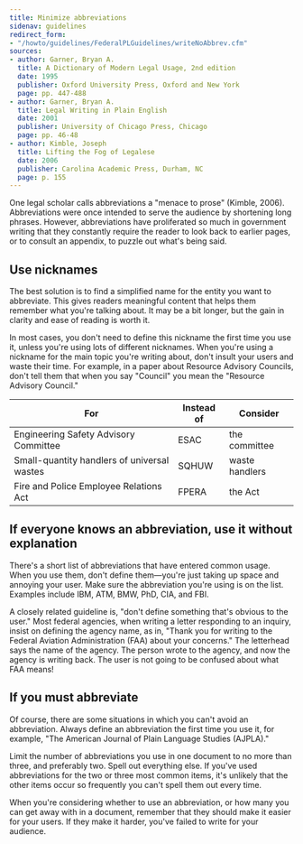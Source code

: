 ```yaml
---
title: Minimize abbreviations
sidenav: guidelines
redirect_form:
- "/howto/guidelines/FederalPLGuidelines/writeNoAbbrev.cfm"
sources:
- author: Garner, Bryan A.
  title: A Dictionary of Modern Legal Usage, 2nd edition
  date: 1995
  publisher: Oxford University Press, Oxford and New York
  page: pp. 447-488
- author: Garner, Bryan A.
  title: Legal Writing in Plain English
  date: 2001
  publisher: University of Chicago Press, Chicago
  page: pp. 46-48
- author: Kimble, Joseph
  title: Lifting the Fog of Legalese
  date: 2006
  publisher: Carolina Academic Press, Durham, NC
  page: p. 155
---
```


One legal scholar calls abbreviations a "menace to prose" (Kimble, 2006). Abbreviations were once intended to serve the audience by shortening long phrases. However, abbreviations have proliferated so much in government writing that they constantly require the reader to look back to earlier pages, or to consult an appendix, to puzzle out what's being said.

## Use nicknames

The best solution is to find a simplified name for the entity you want to abbreviate. This gives readers meaningful content that helps them remember what you're talking about. It may be a bit longer, but the gain in clarity and ease of reading is worth it.

In most cases, you don't need to define this nickname the first time you use it, unless you're using lots of different nicknames. When you're using a nickname for the main topic you're writing about, don't insult your users and waste their time. For example, in a paper about Resource Advisory Councils, don't tell them that when you say "Council" you mean the "Resource Advisory Council."

For | Instead of | Consider
------- | ------ | ------
Engineering Safety Advisory Committee | ESAC | the committee
Small-quantity handlers of universal wastes | SQHUW | waste handlers
Fire and Police Employee Relations Act | FPERA | the Act

## If everyone knows an abbreviation, use it without explanation

There's a short list of abbreviations that have entered common usage. When you use them, don't define them—you're just taking up space and annoying your user. Make sure the abbreviation you're using is on the list. Examples include IBM, ATM, BMW, PhD, CIA, and FBI.

A closely related guideline is, "don't define something that's obvious to the user." Most federal agencies, when writing a letter responding to an inquiry, insist on defining the agency name, as in, "Thank you for writing to the Federal Aviation Administration (FAA) about your concerns." The letterhead says the name of the agency. The person wrote to the agency, and now the agency is writing back. The user is not going to be confused about what FAA means!

## If you must abbreviate

Of course, there are some situations in which you can't avoid an abbreviation. Always define an abbreviation the first time you use it, for example, "The American Journal of Plain Language Studies (AJPLA)."

Limit the number of abbreviations you use in one document to no more than three, and preferably two. Spell out everything else. If you've used abbreviations for the two or three most common items, it's unlikely that the other items occur so frequently you can't spell them out every time.

When you're considering whether to use an abbreviation, or how many you can get away with in a document, remember that they should make it easier for your users. If they make it harder, you've failed to write for your audience.
